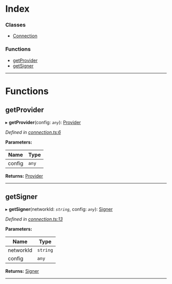 

# Index

### Classes

* [Connection](../classes/_connection_.connection.md)

### Functions

* [getProvider](_connection_.md#getprovider)
* [getSigner](_connection_.md#getsigner)

---

# Functions

<a id="getprovider"></a>

##  getProvider

▸ **getProvider**(config: *`any`*): [Provider](../classes/_providers_provider_.provider.md)

*Defined in [connection.ts:6](https://github.com/nearprotocol/nearlib/blob/c7aee6f/src.ts/connection.ts#L6)*

**Parameters:**

| Name | Type |
| ------ | ------ |
| config | `any` |

**Returns:** [Provider](../classes/_providers_provider_.provider.md)

___
<a id="getsigner"></a>

##  getSigner

▸ **getSigner**(networkId: *`string`*, config: *`any`*): [Signer](../classes/_signer_.signer.md)

*Defined in [connection.ts:13](https://github.com/nearprotocol/nearlib/blob/c7aee6f/src.ts/connection.ts#L13)*

**Parameters:**

| Name | Type |
| ------ | ------ |
| networkId | `string` |
| config | `any` |

**Returns:** [Signer](../classes/_signer_.signer.md)

___

